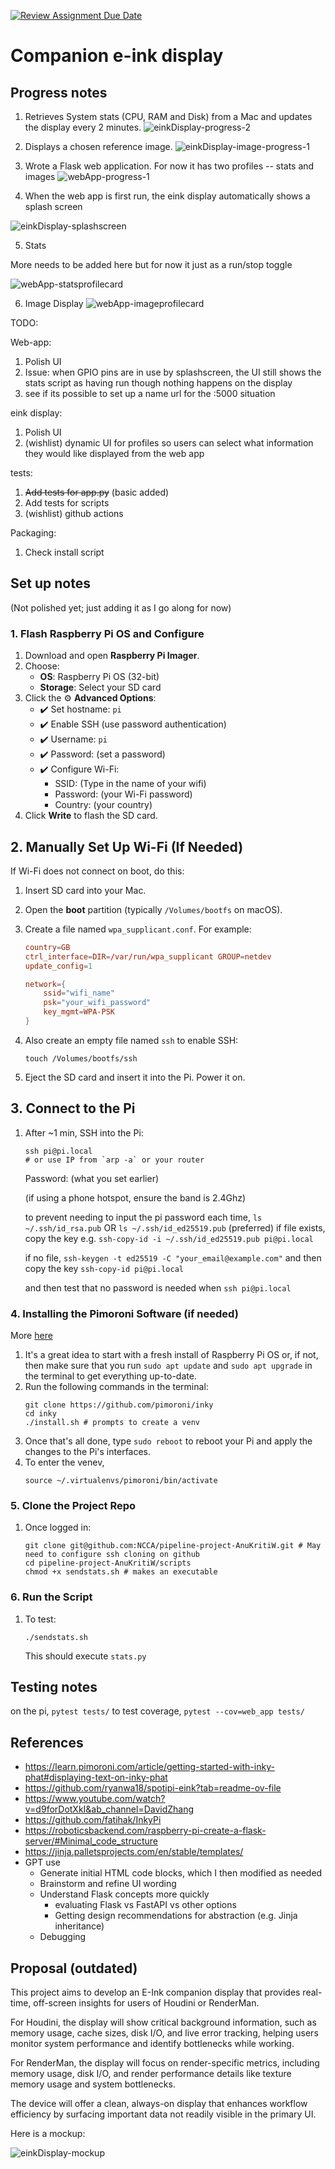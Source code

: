 [![Review Assignment Due Date](https://classroom.github.com/assets/deadline-readme-button-22041afd0340ce965d47ae6ef1cefeee28c7c493a6346c4f15d667ab976d596c.svg)](https://classroom.github.com/a/Tn7g_Mhz)

# Companion e-ink display

## Progress notes

1. Retrieves System stats (CPU, RAM and Disk) from a Mac and updates the display every 2 minutes.
![einkDisplay-progress-2](./assets/einkDisplay-progress-2.jpeg)

2. Displays a chosen reference image.
![einkDisplay-image-progress-1](./assets/einkDisplay-image-progress-1.jpeg)

3. Wrote a Flask web application. For now it has two profiles -- stats and images
![webApp-progress-1](./assets/webApp-HomePage.png)

4. When the web app is first run, the eink display automatically shows a splash screen

![einkDisplay-splashscreen](./assets/einkDisplay-splashscreen.jpeg)

5. Stats

More needs to be added here but for now it just as a run/stop toggle

![webApp-statsprofilecard](./assets/webApp-StatsProfile.png)

6. Image Display
![webApp-imageprofilecard](./assets/webApp-ImageProfile.png)

TODO:

Web-app:
1. Polish UI
2. Issue: when GPIO pins are in use by splashscreen, the UI still shows the stats script as having run though nothing happens on the display
3. see if its possible to set up a name url for the <your-ip>:5000 situation

eink display:
1. Polish UI
2. (wishlist) dynamic UI for profiles so users can select what information they would like displayed from the web app

tests:
1. ~~Add tests for app.py~~ (basic added)
2. Add tests for scripts
3. (wishlist) github actions

Packaging:
1. Check install script

## Set up notes

(Not polished yet; just adding it as I go along for now)

### 1. Flash Raspberry Pi OS and Configure

1. Download and open **Raspberry Pi Imager**.
2. Choose:
   - **OS**: Raspberry Pi OS (32-bit)
   - **Storage**: Select your SD card
3. Click the ⚙️ **Advanced Options**:
   - ✔️ Set hostname: `pi`
   - ✔️ Enable SSH (use password authentication)
   - ✔️ Username: `pi`
   - ✔️ Password: (set a password)
   - ✔️ Configure Wi-Fi:
     - SSID: (Type in the name of your wifi)
     - Password: (your Wi-Fi password)
     - Country: (your country)
4. Click **Write** to flash the SD card.

## 2. Manually Set Up Wi-Fi (If Needed)

If Wi-Fi does not connect on boot, do this:

1. Insert SD card into your Mac.
2. Open the **boot** partition (typically `/Volumes/bootfs` on macOS).
3. Create a file named `wpa_supplicant.conf`. For example:

   ```conf
   country=GB
   ctrl_interface=DIR=/var/run/wpa_supplicant GROUP=netdev
   update_config=1

   network={
       ssid="wifi_name"
       psk="your_wifi_password"
       key_mgmt=WPA-PSK
   }
   ```
4. Also create an empty file named `ssh` to enable SSH:
    ```
    touch /Volumes/bootfs/ssh
    ```
5. Eject the SD card and insert it into the Pi. Power it on.

## 3. Connect to the Pi

1. After ~1 min, SSH into the Pi:
    ```
    ssh pi@pi.local
    # or use IP from `arp -a` or your router
    ```
    Password: (what you set earlier)

    (if using a phone hotspot, ensure the band is 2.4Ghz)

    to prevent needing to input the pi password each time,
    `ls ~/.ssh/id_rsa.pub` OR `ls ~/.ssh/id_ed25519.pub` (preferred)
    if file exists, copy the key e.g. `ssh-copy-id -i ~/.ssh/id_ed25519.pub pi@pi.local`

    if no file, `ssh-keygen -t ed25519 -C "your_email@example.com"`
    and then copy the key `ssh-copy-id pi@pi.local`

    and then test that no password is needed when `ssh pi@pi.local`


### 4. Installing the Pimoroni Software (if needed)
More [here](https://learn.pimoroni.com/article/getting-started-with-inky-phat)

1. It's a great idea to start with a fresh install of Raspberry Pi OS or, if not, then make sure that you run `sudo apt update` and `sudo apt upgrade` in the terminal to get everything up-to-date.
2. Run the following commands in the terminal:
    ```
    git clone https://github.com/pimoroni/inky
    cd inky
    ./install.sh # prompts to create a venv
    ```
3. Once that's all done, type `sudo reboot` to reboot your Pi and apply the changes to the Pi's interfaces.
4. To enter the venev,
    ```
    source ~/.virtualenvs/pimoroni/bin/activate
    ```

### 5. Clone the Project Repo
1. Once logged in:
    ```
    git clone git@github.com:NCCA/pipeline-project-AnuKritiW.git # May need to configure ssh cloning on github
    cd pipeline-project-AnuKritiW/scripts
    chmod +x sendstats.sh # makes an executable
    ```

### 6. Run the Script
1. To test:
    ```
    ./sendstats.sh
    ```
    This should execute `stats.py`

## Testing notes

on the pi, `pytest tests/`
to test coverage, `pytest --cov=web_app tests/`

## References
- https://learn.pimoroni.com/article/getting-started-with-inky-phat#displaying-text-on-inky-phat
- https://github.com/ryanwa18/spotipi-eink?tab=readme-ov-file
- https://www.youtube.com/watch?v=d9forDotXkI&ab_channel=DavidZhang
- https://github.com/fatihak/InkyPi
- https://roboticsbackend.com/raspberry-pi-create-a-flask-server/#Minimal_code_structure
- https://jinja.palletsprojects.com/en/stable/templates/
- GPT use
    - Generate initial HTML code blocks, which I then modified as needed
    - Brainstorm and refine UI wording
    - Understand Flask concepts more quickly
        - evaluating Flask vs FastAPI vs other options
        - Getting design recommendations for abstraction (e.g. Jinja inheritance)
    - Debugging
## Proposal (outdated)

This project aims to develop an E-Ink companion display that provides real-time, off-screen insights for users of Houdini or RenderMan. 

For Houdini, the display will show critical background information, such as memory usage, cache sizes, disk I/O, and live error tracking, helping users monitor system performance and identify bottlenecks while working. 

For RenderMan, the display will focus on render-specific metrics, including memory usage, disk I/O, and render performance details like texture memory usage and system bottlenecks. 

The device will offer a clean, always-on display that enhances workflow efficiency by surfacing important data not readily visible in the primary UI.

Here is a mockup:

![einkDisplay-mockup](./assets/einkDisplay-mockup.png)
